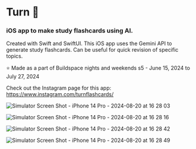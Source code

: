 # Turn 📝
### iOS app to make study flashcards using AI.

Created with Swift and SwiftUI. This iOS app uses the Gemini API to generate study flashcards. Can be useful for quick revision of specific topics. 

⭐️ Made as a part of Buildspace nights and weekends s5 - June 15, 2024 to July 27, 2024

Check out the Instagram page for this app: https://www.instagram.com/turnflashcards/

![Simulator Screen Shot - iPhone 14 Pro - 2024-08-20 at 16 28 03](https://github.com/user-attachments/assets/4bc0f161-6cdb-4f77-98fd-e75bcab7a227)

![Simulator Screen Shot - iPhone 14 Pro - 2024-08-20 at 16 28 16](https://github.com/user-attachments/assets/712cb274-2f4f-4e63-be0d-57c324548cee)

![Simulator Screen Shot - iPhone 14 Pro - 2024-08-20 at 16 28 42](https://github.com/user-attachments/assets/f8843d69-e21e-46c7-8f67-dd25eada31d8)

![Simulator Screen Shot - iPhone 14 Pro - 2024-08-20 at 16 28 49](https://github.com/user-attachments/assets/4fc919df-86f4-4cf3-ad0d-85cd188ce328)
